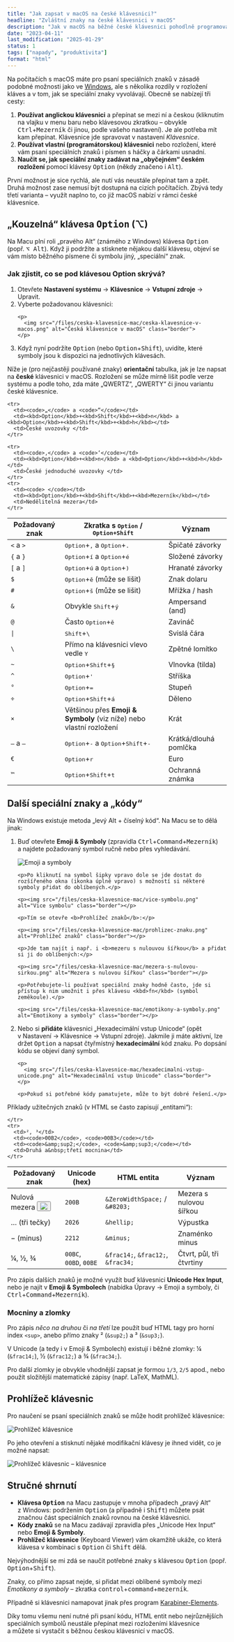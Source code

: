 ```yaml
---
title: "Jak zapsat v macOS na české klávesnici?"
headline: "Zvláštní znaky na české klávesnici v macOS"
description: "Jak v macOS na běžné české klávesnici pohodlně programovat a zapisovat všelijaké speciální znaky?"
date: "2023-04-11"
last_modification: "2025-01-29"
status: 1
tags: ["napady", "produktivita"]
format: "html"
---
```


<p>
Na počítačích s macOS máte pro psaní speciálních znaků v zásadě podobné možnosti jako ve <a href="/ceska-klavesnice">Windows</a>, 
ale s několika rozdíly v&nbsp;rozložení kláves a&nbsp;v tom, jak se speciální znaky vyvolávají. 
Obecně se nabízejí tři cesty:
</p>

<ol>
  <li><strong>Používat anglickou klávesnici</strong> a&nbsp;přepínat se mezi ní a&nbsp;českou 
      (kliknutím na vlajku v&nbsp;menu baru nebo klávesovou zkratkou – obvykle 
      <kbd>Ctrl</kbd>+<kbd>Mezerník</kbd> či jinou, podle vašeho nastavení). Je ale potřeba mít kam přepínat. Klávesnice jde spravovat v nastavení <i>Klávesnice</i>.
  </li>
  <li><strong>Používat vlastní (programátorskou) klávesnici</strong> nebo rozložení, 
      které vám psaní speciálních znaků i&nbsp;písmen s&nbsp;háčky a&nbsp;čárkami usnadní.
  </li>
  <li><strong>Naučit se, jak speciální znaky zadávat na „obyčejném“ českém rozložení</strong> 
      pomocí klávesy <kbd>Option</kbd> (někdy značeno i&nbsp;<kbd>Alt</kbd>).
  </li>
</ol>

<p>
První možnost je sice rychlá, ale nutí vás neustále přepínat tam a&nbsp;zpět. Druhá možnost zase nemusí 
být dostupná na cizích počítačích. Zbývá tedy třetí varianta – využít naplno to, co již macOS nabízí 
v&nbsp;rámci české klávesnice.
</p>


<h2>„Kouzelná“ klávesa <kbd>Option</kbd> (⌥)</h2>

<p>
Na Macu plní roli „pravého Alt“ (známého z&nbsp;Windows) klávesa <kbd>Option</kbd> (popř. <kbd>⌥ Alt</kbd>). 
Když ji podržíte a&nbsp;stisknete nějakou další klávesu, objeví se vám místo běžného písmene či symbolu jiný, 
„speciální“ znak.
</p>

<h3>Jak zjistit, co se pod klávesou Option skrývá?</h3>

<ol>
  <li>Otevřete <strong>Nastavení systému</strong> → <strong>Klávesnice</strong> → 
      <strong>Vstupní zdroje</strong> → Upravit.
  </li>
  <li>Vyberte požadovanou klávesnici:
    
    <p>
      <img src="/files/ceska-klavesnice-mac/ceska-klavesnice-v-macos.png" alt="Česká klávesnice v macOS" class="border">
    </p>
  </li>
  <li>Když nyní podržíte <kbd>Option</kbd> (nebo <kbd>Option</kbd>+<kbd>Shift</kbd>), 
      uvidíte, které symboly jsou k&nbsp;dispozici na jednotlivých klávesách.
  </li>
</ol>

<p>
Níže je (pro nejčastěji používané znaky) <strong>orientační</strong> tabulka, jak je lze napsat na 
<strong>české</strong> klávesnici v&nbsp;macOS. Rozložení se může mírně lišit podle verze systému a&nbsp;podle toho, 
zda máte „QWERTZ“, „QWERTY“ či jinou variantu české klávesnice. 
</p>

<table>
  <thead>
    <tr>
      <th>Požadovaný znak</th>
      <th>Zkratka s&nbsp;<kbd>Option</kbd> / <kbd>Option+Shift</kbd></th>
      <th>Význam</th>
    </tr>
  </thead>
  <tbody>
    <tr>
      <td><code>&lt;</code> a <code>&gt;</code></td>
      <td><kbd>Option</kbd>+<kbd>,</kbd> a <kbd>Option</kbd>+<kbd>.</kbd></td>
      <td>Špičaté závorky</td>
    </tr>
    <tr>
      <td><code>{</code> a <code>}</code></td>
      <td><kbd>Option</kbd>+<kbd>í</kbd> a <kbd>Option</kbd>+<kbd>é</kbd></td>
      <td>Složené závorky</td>
    </tr>
    <tr>
      <td><code>[</code> a <code>]</code></td>
      <td><kbd>Option</kbd>+<kbd>ú</kbd> a <kbd>Option</kbd>+<kbd>)</kbd></td>
      <td>Hranaté závorky</td>
    </tr>
    <tr>
      <td><code>$</code></td>
      <td><kbd>Option</kbd>+<kbd>ě</kbd> (může se lišit)</td>
      <td>Znak dolaru</td>
    </tr>
    <tr>
      <td><code>#</code></td>
      <td><kbd>Option</kbd>+<kbd>š</kbd> (může se lišit)</td>
      <td>Mřížka / hash</td>
    </tr>
    <tr>
      <td><code>&amp;</code></td>
      <td>Obvykle <kbd>Shift</kbd>+<kbd>ý</kbd></td>
      <td>Ampersand (and)</td>
    </tr>
    <tr>
      <td><code>@</code></td>
      <td>Často <kbd>Option</kbd>+<kbd>ě</kbd></td>
      <td>Zavináč</td>
    </tr>
    <tr>
      <td><code>|</code></td>
      <td><kbd>Shift</kbd>+<kbd>\</kbd></td>
      <td>Svislá čára</td>
    </tr>
    <tr>
      <td><code>\</code></td>
      <td>Přímo na klávesnici vlevo vedle <kbd>Y</kbd></td>
      <td>Zpětné lomítko</td>
    </tr>
    <tr>
      <td><code>~</code></td>
      <td><kbd>Option</kbd>+<kbd>Shift</kbd>+<kbd>§</kbd></td>
      <td>Vlnovka (tilda)</td>
    </tr>
    <tr>
      <td><code>^</code></td>
      <td><kbd>Option</kbd>+<kbd>'</kbd></td>
      <td>Stříška</td>
    </tr>
    <tr>
      <td><code>°</code></td>
      <td><kbd>Option</kbd>+<kbd>=</kbd></td>
      <td>Stupeň</td>
    </tr>
    <tr>
      <td><code>÷</code></td>
      <td><kbd>Option</kbd>+<kbd>Shift</kbd>+<kbd>á</kbd></td>
      <td>Děleno</td>
    </tr>
    <tr>
      <td><code>×</code></td>
      <td>Většinou přes <strong>Emoji &amp; Symboly</strong> (viz níže) nebo vlastní rozložení</td>
      <td>Krát</td>
    </tr>    
    <tr>
      <td><code>–</code> a <code>—</code></td>
      <td><kbd>Option</kbd>+<kbd>-</kbd> a <kbd>Option</kbd>+<kbd>Shift</kbd>+<kbd>-</kbd></td>
      <td>Krátká/dlouhá pomlčka</td>
    </tr>    
    <tr>
      <td><code>€</code></td>
      <td><kbd>Option</kbd>+<kbd>r</kbd></td>
      <td>Euro</td>
    </tr>
    <tr>
      <td><code>™</code></td>
      <td><kbd>Option</kbd>+<kbd>Shift</kbd>+<kbd>t</kbd></td>
      <td>Ochranná známka</td>
    </tr>
    
    <tr>
      <td><code>„</code> a <code>“</code></td>
      <td><kbd>Option</kbd>+<kbd>Shift</kbd>+<kbd>n</kbd> a <kbd>Option</kbd>+<kbd>Shift</kbd>+<kbd>h</kbd></td>
      <td>České uvozovky </td>
    </tr>
    
    <tr>
      <td><code>‚</code> a <code>‘</code></td>
      <td><kbd>Option</kbd>+<kbd>n</kbd> a <kbd>Option</kbd>+<kbd>h</kbd></td>
      <td>České jednoduché uvozovky </td>
    </tr>
    <tr>
      <td><code> </code></td>
      <td><kbd>Option</kbd>+<kbd>Shift</kbd>+<kbd>Mezerník</kbd></td>
      <td>Nedělitelná mezera</td>
    </tr>
  </tbody>
</table>



<h2 id="specialni">Další speciální znaky a „kódy“</h2>

<p>
Na Windows existuje metoda „levý Alt + číselný kód“. Na Macu se to dělá jinak:
</p>

<ol>
  <li>Buď otevřete <strong>Emoji &amp; Symboly</strong> (zpravidla <kbd>Ctrl</kbd>+<kbd>Command</kbd>+<kbd>Mezerník</kbd>) 
      a&nbsp;najdete požadovaný symbol ručně nebo přes vyhledávání.
    <p>
      <img src="/files/ceska-klavesnice-mac/emoji-a-symboly.png" alt="Emoji a symboly" class="border">
    </p>
    
    <p>Po kliknutí na symbol šipky vpravo dole se jde dostat do rozšířeného okna (ikonka úplně vpravo) s možností si některé symboly přidat do oblíbených.</p>
    
    <p><img src="/files/ceska-klavesnice-mac/vice-symbolu.png" alt="Vice symbolu" class="border"></p>
    
    <p>Tím se otevře <b>Prohlížeč znaků</b>:</p>
    
    <p><img src="/files/ceska-klavesnice-mac/prohlizec-znaku.png" alt="Prohlížeč znaků" class="border"></p>
    
    <p>Jde tam najít i např. i <b>mezeru s nulouvou šířkou</b> a přidat si ji do oblíbených:</p>
    
    <p><img src="/files/ceska-klavesnice-mac/mezera-s-nulovou-sirkou.png" alt="Mezera s nulovou šířkou" class="border"></p>
    
    <p>Potřebujete-li používat speciální znaky hodně často, jde si přístup k nim umožnit i přes klávesu <kbd>fn</kbd> (symbol zeměkoule).</p>
    
    <p><img src="/files/ceska-klavesnice-mac/emotikony-a-symboly.png" alt="Emotikony a symboly" class="border"></p>
  </li>
  <li>Nebo si <strong>přidáte</strong> klávesnici „Hexadecimální vstup Unicode“ (opět v&nbsp;Nastavení → Klávesnice → 
      Vstupní zdroje). Jakmile ji máte aktivní, lze držet <kbd>Option</kbd> a&nbsp;napsat čtyřmístný 
      <strong>hexadecimální</strong> kód znaku. Po dopsání kódu se objeví daný symbol.
    
    <p>
      <img src="/files/ceska-klavesnice-mac/hexadecimalni-vstup-unicode.png" alt="Hexadecimální vstup Unicode" class="border">
    </p>
    
    <p>Pokud si potřebné kódy pamatujete, může to být dobré řešení.</p>
  </li>
</ol>

<p>Příklady užitečných znaků (v&nbsp;HTML se často zapisují „entitami“):</p>

<table>
  <thead>
    <tr>
      <th>Požadovaný znak</th>
      <th>Unicode (hex)</th>
      <th>HTML entita</th>
      <th>Význam</th>
    </tr>
  </thead>
  <tbody>
    <tr>
      <td>Nulová mezera
      <button onclick="zkopirovat('​')" title="Kopírovat"><img src="/files/ceska-klavesnice/copy.png"></button>
      </td>
      <td><code>200B</code></td>
      <td><code>&amp;ZeroWidthSpace;</code> / <code>&amp;#8203;</code></td>
      <td>Mezera s nulovou šířkou</td>
    </tr>    
    <tr>
      <td>… (tři tečky)</td>
      <td><code>2026</code></td>
      <td><code>&amp;hellip;</code></td>
      <td>Výpustka</td>
    </tr>
    <tr>
      <td>− (minus)</td>
      <td><code>2212</code></td>
      <td><code>&amp;minus;</code></td>
      <td>Znaménko minus</td>
    </tr>
    <tr>
      <td>¼, ½, ¾</td>
      <td><code>00BC</code>, <code>00BD</code>, <code>00BE</code></td>
      <td><code>&amp;frac14;</code>, <code>&amp;frac12;</code>, <code>&amp;frac34;</code></td>
      <td>Čtvrt, půl, tři čtvrtiny</td>
      
    </tr>
    <tr>
      <td>², ³</td>
      <td><code>00B2</code>, <code>00B3</code></td>
      <td><code>&amp;sup2;</code>, <code>&amp;sup3;</code></td>
      <td>Druhá a&nbsp;třetí mocnina</td>
    </tr>
  </tbody>
</table>

<p>
Pro zápis dalších znaků je možné využít buď klávesnici 
<strong>Unicode Hex Input</strong>, nebo je najít v&nbsp;<strong>Emoji &amp; Symbolech</strong> 
(nabídka Úpravy → Emoji a symboly, či <kbd>Ctrl</kbd>+<kbd>Command</kbd>+<kbd>Mezerník</kbd>).
</p>


<h3>Mocniny a zlomky</h3>

<p>
Pro zápis <em>něco na druhou</em> či <em>na třetí</em> lze použít buď HTML tagy pro horní index 
<code>&lt;sup&gt;</code>, anebo přímo znaky ² (<code>&amp;sup2;</code>) a&nbsp;³ (<code>&amp;sup3;</code>).
</p>

<p>
V&nbsp;Unicode (a&nbsp;tedy i&nbsp;v&nbsp;Emoji &amp; Symbolech) existují i&nbsp;běžné zlomky: 
¼ (<code>&amp;frac14;</code>), ½ (<code>&amp;frac12;</code>) a&nbsp;¾ (<code>&amp;frac34;</code>).
</p>

<p>
Pro další zlomky je obvykle vhodnější zapsat je formou <code>1/3</code>, <code>2/5</code> apod., 
nebo použít složitější matematické zápisy (např. LaTeX, MathML).
</p>


<h2 id="prohlizec-klavesnic">Prohlížeč klávesnic</h2>

<p>Pro naučení se psaní speciálních znaků se může hodit prohlížeč klávesnice:</p>

<p><img src="/files/ceska-klavesnice-mac/prohlizec-klavesnice.png" alt="Prohlížeč klávesnice" class="border"></p>

<p>Po jeho otevření a stisknutí nějaké modifikační klávesy je ihned vidět, co je možné napsat:</p>

<p><img src="/files/ceska-klavesnice-mac/prohlizec-klavesnic-klavesnice.png" alt="Prohlížeč klávesnic – klávesnice" class="border"></p>


<h2 id="shrnuti">Stručné shrnutí</h2>

<ul>
  <li><strong>Klávesa <kbd>Option</kbd></strong> na Macu zastupuje v&nbsp;mnoha případech 
      „pravý Alt“ z&nbsp;Windows: podržením <kbd>Option</kbd> (a&nbsp;případně i&nbsp;<kbd>Shift</kbd>) 
      můžete psát značnou část speciálních znaků rovnou na české klávesnici.
  </li>
  <li><strong>Kódy znaků</strong> se na Macu zadávají zpravidla přes „Unicode Hex Input“ nebo 
      <strong>Emoji &amp; Symboly</strong>.
  </li>
  <li><strong>Prohlížeč klávesnice</strong> (Keyboard Viewer) vám okamžitě ukáže, 
      co která klávesa v&nbsp;kombinaci s&nbsp;<kbd>Option</kbd> či <kbd>Shift</kbd> dělá.
  </li>
</ul>

<p>Nejvýhodnější se mi zdá se naučit potřebné znaky s klávesou <kbd>Option</kbd> (popř. <kbd>Option</kbd>+<kbd>Shift</kbd>).</p>

<p>Znaky, co přímo zapsat nejde, si přidat mezi oblíbené symboly mezi <i>Emotikony a symboly</i> – zkratka <kbd>control</kbd>+<kbd>command</kbd>+<kbd>mezerník</kbd>.</p>

<p>Případně si klávesnici namapovat jinak přes program <a href="https://karabiner-elements.pqrs.org">Karabiner-Elements</a>.</p>

<p>
Díky tomu všemu není nutné při psaní kódu, HTML entit nebo nejrůznějších speciálních symbolů 
neustále přepínat mezi rozloženími klávesnice a&nbsp;můžete si vystačit 
s&nbsp;běžnou českou klávesnicí v&nbsp;macOS.</p>

  <script>
function zkopirovat(text) {  
  var range = document.createRange();  
  var node = document.createTextNode(text);
  document.body.appendChild(node);
  range.selectNode(node);  
  window.getSelection().addRange(range);  
  try {  
    var zkopirovano = document.execCommand('copy');  
    if (zkopirovano) alert("Zkopírováno");
    else alert("Nepodařilo se zkopírovat");
  } catch(err) {  
    alert("Prohlížeč neumí kopírovat");
  }  
  window.getSelection().removeAllRanges();  
  document.body.removeChild(node);
}    
  </script>